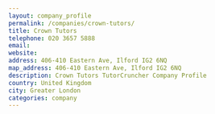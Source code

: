```yaml
---
layout: company_profile
permalink: /companies/crown-tutors/
title: Crown Tutors
telephone: 020 3657 5888
email: 
website: 
address: 406-410 Eastern Ave, Ilford IG2 6NQ
map_address: 406-410 Eastern Ave, Ilford IG2 6NQ
description: Crown Tutors TutorCruncher Company Profile
country: United Kingdom
city: Greater London
categories: company
---
```


